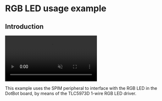 # RGB LED usage example


## Introduction


<video class="video-fluid" autoplay loop muted>
    <source src="../../static/rgb_led_demo.mp4" type="video/mp4" />
</video>


This example uses the SPIM peripheral to interface with the RGB LED in the DotBot board, by means of the TLC5973D 1-wire RGB LED driver.


